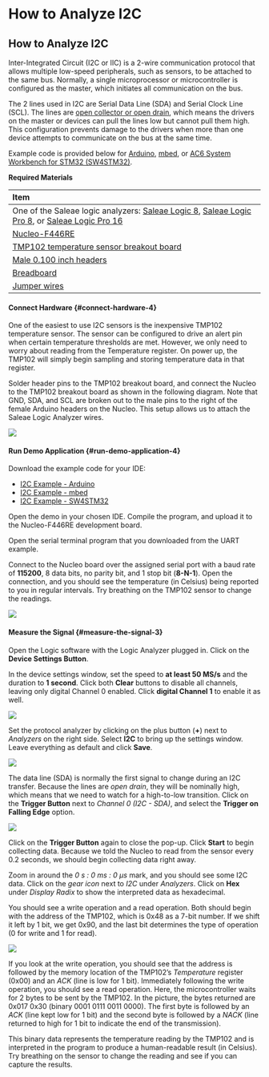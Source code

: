 # How to Analyze I2C

## How to Analyze I2C

Inter-Integrated Circuit \(I2C or IIC\) is a 2-wire communication protocol that allows multiple low-speed peripherals, such as sensors, to be attached to the same bus. Normally, a single microprocessor or microcontroller is configured as the master, which initiates all communication on the bus.

The 2 lines used in I2C are Serial Data Line \(SDA\) and Serial Clock Line \(SCL\). The lines are [open collector or open drain](https://en.wikipedia.org/wiki/Open_collector), which means the drivers on the master or devices can pull the lines low but cannot pull them high. This configuration prevents damage to the drivers when more than one device attempts to communicate on the bus at the same time.

Example code is provided below for [Arduino](https://www.arduino.cc/), [mbed](https://os.mbed.com/), or [AC6 System Workbench for STM32 \(SW4STM32\)](http://www.openstm32.org/).

**Required Materials**

| Item |
| :--- |
| One of the Saleae logic analyzers: [Saleae Logic 8](https://usd.saleae.com/products/saleae-logic-8), [Saleae Logic Pro 8](https://usd.saleae.com/products/saleae-logic-pro-8), or [Saleae Logic Pro 16](https://usd.saleae.com/products/saleae-logic-pro-16)​ |
| ​[Nucleo-F446RE](https://www.digikey.com/product-detail/en/stmicroelectronics/NUCLEO-F446RE/497-15882-ND/5347712)​ |
| ​[TMP102 temperature sensor breakout board](https://www.digikey.com/product-detail/en/sparkfun-electronics/SEN-13314/1568-1520-ND/6797646)​ |
| ​[Male 0.100 inch headers](https://www.digikey.com/product-detail/en/sullins-connector-solutions/PRPC040SAAN-RC/S1011EC-40-ND/2775214)​ |
| ​[Breadboard](https://www.digikey.com/product-detail/en/bud-industries/BB-32621/377-2094-ND/4156445)​ |
| ​[Jumper wires](https://www.digikey.com/product-detail/en/sparkfun-electronics/PRT-12795/1568-1512-ND/5993860)​ |

#### Connect Hardware {#connect-hardware-4}

One of the easiest to use I2C sensors is the inexpensive TMP102 temperature sensor. The sensor can be configured to drive an alert pin when certain temperature thresholds are met. However, we only need to worry about reading from the Temperature register. On power up, the TMP102 will simply begin sampling and storing temperature data in that register.

Solder header pins to the TMP102 breakout board, and connect the Nucleo to the TMP102 breakout board as shown in the following diagram. Note that GND, SDA, and SCL are broken out to the male pins to the right of the female Arduino headers on the Nucleo. This setup allows us to attach the Saleae Logic Analyzer wires.

![](https://blobscdn.gitbook.com/v0/b/gitbook-28427.appspot.com/o/assets%2F-LJyR1KEnjYBK2_cUw23%2F-LK-cRuCDRBtYSjHV9yh%2F-LK-clI0DsMhyaHpUPH_%2Fi2c_circuit_fritzing.png?alt=media&token=23925f10-e23f-426a-9844-a9ffc481daa6)

#### Run Demo Application {#run-demo-application-4}

Download the example code for your IDE:

* ​[I2C Example - Arduino](http://localhost:4000/assets/code/i2c_example_arduino.zip)​
* ​[I2C Example - mbed](http://localhost:4000/assets/code/i2c_example_mbed.zip)​
* ​[I2C Example - SW4STM32](http://localhost:4000/assets/code/i2c_example_sw4stm32.zip)​

Open the demo in your chosen IDE. Compile the program, and upload it to the Nucleo-F446RE development board.

Open the serial terminal program that you downloaded from the UART example.

Connect to the Nucleo board over the assigned serial port with a baud rate of **115200**, 8 data bits, no parity bit, and 1 stop bit \(**8-N-1**\). Open the connection, and you should see the temperature \(in Celsius\) being reported to you in regular intervals. Try breathing on the TMP102 sensor to change the readings.

![](https://blobscdn.gitbook.com/v0/b/gitbook-28427.appspot.com/o/assets%2F-LJyR1KEnjYBK2_cUw23%2F-LK-cRuCDRBtYSjHV9yh%2F-LK-clHsGz9V8SrOjGlL%2Fscreen_26.png?alt=media&token=ba88b153-7e7b-4086-b3b0-29c61c6d659e)

#### Measure the Signal {#measure-the-signal-3}

Open the Logic software with the Logic Analyzer plugged in. Click on the **Device Settings Button**.

In the device settings window, set the speed to **at least 50 MS/s** and the duration to **1 second**. Click both **Clear** buttons to disable all channels, leaving only digital Channel 0 enabled. Click **digital Channel 1** to enable it as well.

![](https://blobscdn.gitbook.com/v0/b/gitbook-28427.appspot.com/o/assets%2F-LJyR1KEnjYBK2_cUw23%2F-LK-cRuCDRBtYSjHV9yh%2F-LK-clHteUM1IGBRxgBN%2Fscreen_27.png?alt=media&token=8043eb59-bd26-4ad9-bcd2-07571951a616)

Set the protocol analyzer by clicking on the plus button \(**+**\) next to _Analyzers_ on the right side. Select **I2C** to bring up the settings window. Leave everything as default and click **Save**.

![](https://blobscdn.gitbook.com/v0/b/gitbook-28427.appspot.com/o/assets%2F-LJyR1KEnjYBK2_cUw23%2F-LK-cRuCDRBtYSjHV9yh%2F-LK-clHu06bkvIrjiqGM%2Fscreen_28.png?alt=media&token=bea41000-0557-4a8f-92fd-d8891e6acb58)

The data line \(SDA\) is normally the first signal to change during an I2C transfer. Because the lines are _open drain_, they will be nominally high, which means that we need to watch for a high-to-low transition. Click on the **Trigger Button** next to _Channel 0 \(I2C - SDA\)_, and select the **Trigger on Falling Edge** option.

![](https://blobscdn.gitbook.com/v0/b/gitbook-28427.appspot.com/o/assets%2F-LJyR1KEnjYBK2_cUw23%2F-LK-cRuCDRBtYSjHV9yh%2F-LK-clHvzswBFoIX-KNR%2Fscreen_29.png?alt=media&token=18af5ff4-ed61-4d45-a6a2-3d7326a4afb1)

Click on the **Trigger Button** again to close the pop-up. Click **Start** to begin collecting data. Because we told the Nucleo to read from the sensor every 0.2 seconds, we should begin collecting data right away.

Zoom in around the _0 s : 0 ms : 0 μs_ mark, and you should see some I2C data. Click on the _gear icon_ next to _I2C_ under _Analyzers_. Click on **Hex** under _Display Radix_ to show the interpreted data as hexadecimal.

You should see a write operation and a read operation. Both should begin with the address of the TMP102, which is 0x48 as a 7-bit number. If we shift it left by 1 bit, we get 0x90, and the last bit determines the type of operation \(0 for write and 1 for read\).

![](https://blobscdn.gitbook.com/v0/b/gitbook-28427.appspot.com/o/assets%2F-LJyR1KEnjYBK2_cUw23%2F-LK-cRuCDRBtYSjHV9yh%2F-LK-clHwXeyQ5mLS0wyD%2Fscreen_30.png?alt=media&token=f989808e-c867-4320-9f86-0aa947cff310)

If you look at the write operation, you should see that the address is followed by the memory location of the TMP102’s _Temperature_ register \(0x00\) and an _ACK_ \(line is low for 1 bit\). Immediately following the write operation, you should see a read operation. Here, the microcontroller waits for 2 bytes to be sent by the TMP102. In the picture, the bytes returned are 0x017 0x30 \(binary 0001 0111 0011 0000\). The first byte is followed by an _ACK_ \(line kept low for 1 bit\) and the second byte is followed by a _NACK_ \(line returned to high for 1 bit to indicate the end of the transmission\).

This binary data represents the temperature reading by the TMP102 and is interpreted in the program to produce a human-readable result \(in Celsius\). Try breathing on the sensor to change the reading and see if you can capture the results.

